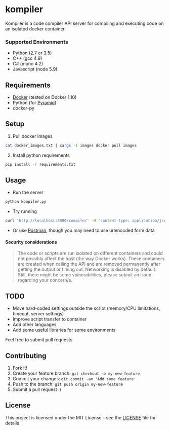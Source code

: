 # kompiler

Kompiler is a code compiler API server for compiling and executing code on an isolated docker container.

### Supported Environments

  - Python (2.7 or 3.5)
  - C++ (gcc 4.9)
  - C# (mono 4.2)
  - Javascript (node 5.9)

## Requirements

  - [Docker] (tested on Docker 1.10)
  - Python (for [Pyramid])
  - docker-py

## Setup

  1. Pull docker images
```sh
cat docker_images.txt | xargs -I images docker pull images
```
  2. Install python requirements
```sh
pip install -r requirements.txt
```

## Usage

  - Run the server
```sh
python kompiler.py
```
  - Try running
```sh
curl 'http://localhost:8000/compile/' -H 'content-type: application/json' --data-binary '{"code":"print(input())", "lang":"python", "stdin":"Hello World!"}'
```
  - Or use [Postman], though you may need to use urlencoded form data

#### Security considerations

> The code or scripts are run isolated on different containers and could not possibly affect the host (the way Docker works).
> These containers are created when calling the API and are removed permanently after getting the output or timing out.
> Networking is disabled by default.
> Still, there might be some vulnerabilities, please submit an issue regarding your concern/s.

## TODO

  - Move hard-coded settings outside the script (memory/CPU limitations, timeout, server settings)
  - Improve script transfer to container
  - Add other languages
  - Add some useful libraries for some environments

Feel free to submit pull requests

## Contributing

  1. Fork it!
  2. Create your feature branch: `git checkout -b my-new-feature`
  3. Commit your changes: `git commit -am 'Add some feature'`
  4. Push to the branch: `git push origin my-new-feature`
  5. Submit a pull request :)

## License

This project is licensed under the MIT License - see the [LICENSE](LICENSE) file for details

   [Pyramid]: <http://www.pylonsproject.org/>
   [Docker]: <https://www.docker.com/>
   [Postman]: <https://www.getpostman.com/>
